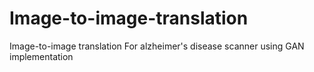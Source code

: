 # Image-to-image-translation
Image-to-image translation For alzheimer's disease scanner using GAN implementation 
